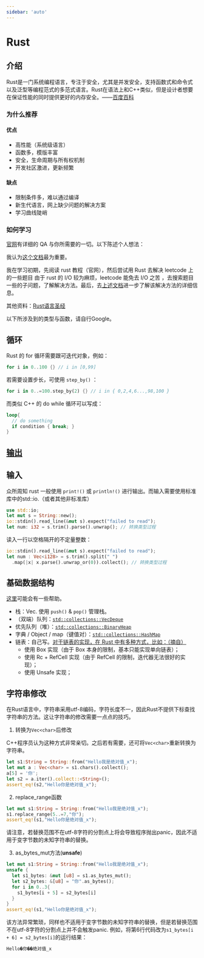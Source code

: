 ```yaml
---
sidebar: 'auto'
---
```

# Rust
## 介绍
Rust是一门系统编程语言，专注于安全，尤其是并发安全，支持函数式和命令式以及泛型等编程范式的多范式语言。Rust在语法上和C++类似，但是设计者想要在保证性能的同时提供更好的内存安全。——[百度百科](https://baike.baidu.com/item/Rust%E8%AF%AD%E8%A8%80)

### 为什么推荐
#### 优点
* 高性能（系统级语言）
* 函数多，模版丰富
* 安全，生命周期与所有权机制
* 开发社区激进，更新频繁
#### 缺点
* 限制条件多，难以通过编译
* 新生代语言，网上缺少问题的解决方案
* 学习曲线陡峭
### 如何学习
[官网](https://www.rust-lang.org/zh-CN/)有详细的 QA 与你所需要的一切。以下陈述个人想法：

我认为[这个文档](https://doc.rust-lang.org/std/index.html)最为重要。

我在学习初期，先阅读 rust 教程（官网），然后尝试用 Rust 去解决 leetcode 上的一些题目 <span class="heimu" title="你知道的太多了">由于 rust 的 I/O 较为麻烦，leetcode 能免去 I/O 之苦</span> ，去搜索题目一些的子问题，了解解决方法。最后，去[上述文档](https://doc.rust-lang.org/std/index.html)进一步了解该解决方法的详细信息。

其他资料：[Rust语言圣经](https://course.rs/about-book.html)

以下所涉及到的类型与函数，请自行Google。
## 循环
Rust 的 for 循环需要跟可迭代对象，例如：
```rs
for i in 0..100 {} // i in [0,99]
```
若需要设置步长，可使用 `step_by()` ：
```rs
for i in 0..=100.step_by(2) {} // i in { 0,2,4,6...,98,100 }
```
而类似 C++ 的 do while 循环可以写成：
```rs
loop{
  // do something
  if condition { break; }
}
```
## [输出](https://doc.rust-lang.org/rust-by-example/hello/print.html)
## 输入
众所周知 rust 一般使用 `print!()` 或 `println!()` 进行输出。而输入需要使用标准库中的std::io.（或者其他非标准库）
```rust
use std::io;
let mut s = String::new();
io::stdin().read_line(&mut s).expect("failed to read");
let num: i32 = s.trim().parse().unwrap(); // 转换类型过程
``` 

读入一行以空格隔开的不定量整数：
```rust
io::stdin().read_line(&mut s).expect("failed to read");
let num : Vec<i128> = s.trim().split(" ")
  .map(|x| x.parse().unwrap_or(0)).collect(); // 转换类型过程
```
## 基础数据结构
[这里](https://skyao.io/learning-rust/docs/grammar/collection.html)可能会有一些帮助。
* 栈：Vec. 使用 `push()` & `pop()` 管理栈。
* （双端）队列：[`std::collections::VecDeque`](https://doc.rust-lang.org/std/collections/struct.VecDeque.html)
* 优先队列（堆）：[`std::collections::BinaryHeap`](https://doc.rust-lang.org/std/collections/struct.BinaryHeap.html)
* 字典 / Object / map（键值对）：[`std::collections::HashMap`](https://doc.rust-lang.org/std/collections/struct.HashMap.html)
* 链表：自己写。[对于链表的实现，在 Rust 中有多种方式，比如：（摘自）](https://jasonkayzk.github.io/2022/02/20/%E4%BD%BF%E7%94%A8Rust%E5%AE%9E%E7%8E%B0%E4%B8%80%E4%B8%AA%E5%8F%8C%E5%90%91%E9%93%BE%E8%A1%A8/)
  * 使用 Box 实现（由于 Box 本身的限制，基本只能实现单向链表）；
  * 使用 Rc + RefCell 实现（由于 RefCell 的限制，迭代器无法很好的实现）；
  * 使用 Unsafe 实现；
## 字符串修改
在Rust语言中，字符串采用utf-8编码，字符长度不一，因此Rust不提供下标查找字符串的方法。这让字符串的修改需要一点点的技巧。
1. 转换为`Vec<char>`后修改

C++程序员认为这种方式非常亲切。之后若有需要，还可将`Vec<char>`重新转换为字符串。
```rust
let s1:String = String::from("Hello我是绝对值_x");
let mut a : Vec<char> = s1.chars().collect();
a[5] = '你';
let s2 = a.iter().collect::<String>();
assert_eq!(s2,"Hello你是绝对值_x");
```
2. replace_range函数
```rust
let mut s1:String = String::from("Hello我是绝对值_x");
s1.replace_range(5..=7,"你");
assert_eq!(s1,"Hello你是绝对值_x");
```
请注意，若替换范围不在utf-8字符的分割点上将会导致程序抛出panic，因此不适用于变字节数的未知字符串的替换。

3. as_bytes_mut方法(**unsafe**)
```rust
let mut s1:String = String::from("Hello我是绝对值_x");
unsafe {
  let s1_bytes: &mut [u8] = s1.as_bytes_mut();
  let s2_bytes: &[u8] = "你".as_bytes();
  for i in 0..3{
    s1_bytes[i + 5] = s2_bytes[i]
  }
}
assert_eq!(s1,"Hello你是绝对值_x");
```
该方法异常繁琐，同样也不适用于变字节数的未知字符串的替换，但是若替换范围不在utf-8字符的分割点上并不会触发panic.
例如，将第6行代码改为`s1_bytes[i + 6] = s2_bytes[i]`的运行结果：
```rust
Hello�你��绝对值_x
```